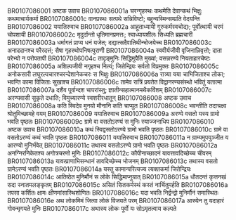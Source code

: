 BR0107086001	अष्टक उवाच
BR0107086001a	चरन्गृहस्थः कथमेति देवान्कथं भिक्षुः कथमाचार्यकर्मा
BR0107086001c	वानप्रस्थः सत्पथे सन्निविष्टो; बहून्यस्मिन्सम्प्रति वेदयन्ति
BR0107086002	ययातिरुवाच
BR0107086002a	आहूताध्यायी गुरुकर्मस्वचोद्यः; पूर्वोत्थायी चरमं चोपशायी
BR0107086002c	मृदुर्दान्तो धृतिमानप्रमत्तः; स्वाध्यायशीलः सिध्यति ब्रह्मचारी
BR0107086003a	धर्मागतं प्राप्य धनं यजेत; दद्यात्सदैवातिथीन्भोजयेच्च
BR0107086003c	अनाददानश्च परैरदत्तं; सैषा गृहस्थोपनिषत्पुराणी
BR0107086004a	स्ववीर्यजीवी वृजिनान्निवृत्तो; दाता परेभ्यो न परोपतापी
BR0107086004c	तादृङ्मुनिः सिद्धिमुपैति मुख्यां; वसन्नरण्ये नियताहारचेष्टः
BR0107086005a	अशिल्पजीवी नगृहश्च नित्यं; जितेन्द्रियः सर्वतो विप्रमुक्तः
BR0107086005c	अनोकसारी लघुरल्पचारश्चरन्देशानेकचरः स भिक्षुः
BR0107086006a	रात्र्या यया चाभिजिताश्च लोका; भवन्ति कामा विजिताः सुखाश्च
BR0107086006c	तामेव रात्रिं प्रयतेत विद्वानरण्यसंस्थो भवितुं यतात्मा
BR0107086007a	दशैव पूर्वान्दश चापरांस्तु; ज्ञातीन्सहात्मानमथैकविंशम्
BR0107086007c	अरण्यवासी सुकृते दधाति; विमुच्यारण्ये स्वशरीरधातून्
BR0107086008	अष्टक उवाच
BR0107086008a	कति स्विदेव मुनयो मौनानि कति चाप्युत
BR0107086008c	भवन्तीति तदाचक्ष्व श्रोतुमिच्छामहे वयम्
BR0107086009	ययातिरुवाच
BR0107086009a	अरण्ये वसतो यस्य ग्रामो भवति पृष्ठतः
BR0107086009c	ग्रामे वा वसतोऽरण्यं स मुनिः स्याज्जनाधिप
BR0107086010	अष्टक उवाच
BR0107086010a	कथं स्विद्वसतोऽरण्ये ग्रामो भवति पृष्ठतः
BR0107086010c	ग्रामे वा वसतोऽरण्यं कथं भवति पृष्ठतः
BR0107086011	ययातिरुवाच
BR0107086011a	न ग्राम्यमुपयुञ्जीत य आरण्यो मुनिर्भवेत्
BR0107086011c	तथास्य वसतोऽरण्ये ग्रामो भवति पृष्ठतः
BR0107086012a	अनग्निरनिकेतश्च अगोत्रचरणो मुनिः
BR0107086012c	कौपीनाच्छादनं यावत्तावदिच्छेच्च चीवरम्
BR0107086013a	यावत्प्राणाभिसन्धानं तावदिच्छेच्च भोजनम्
BR0107086013c	तथास्य वसतो ग्रामेऽरण्यं भवति पृष्ठतः
BR0107086014a	यस्तु कामान्परित्यज्य त्यक्तकर्मा जितेन्द्रियः
BR0107086014c	आतिष्ठेत मुनिर्मौनं स लोके सिद्धिमाप्नुयात्
BR0107086015a	धौतदन्तं कृत्तनखं सदा स्नातमलङ्कृतम्
BR0107086015c	असितं सितकर्मस्थं कस्तं नार्चितुमर्हति
BR0107086016a	तपसा कर्शितः क्षामः क्षीणमांसास्थिशोणितः
BR0107086016c	यदा भवति निर्द्वन्द्वो मुनिर्मौनं समास्थितः
BR0107086016e	अथ लोकमिमं जित्वा लोकं विजयते परम्
BR0107086017a	आस्येन तु यदाहारं गोवन्मृगयते मुनिः
BR0107086017c	अथास्य लोकः पूर्वो यः सोऽमृतत्वाय कल्पते
